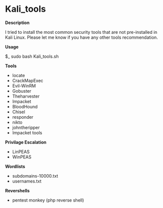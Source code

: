 # Kali_tools
**Description**

I tried to install the most common security tools that are not pre-installed in Kali Linux. Please let me know if you have any other tools recommendation.

**Usage**

$_ sudo bash Kali_tools.sh


**Tools**

- locate
- CrackMapExec
- Evil-WinRM
- Gobuster
- Theharvester
- Impacket
- BloodHound
- Chisel
- responder
- nikto
- johntheripper
- Impacket tools

**Privilage Escalation**
- LinPEAS
- WinPEAS

**Wordlists**
- subdomains-10000.txt
- usernames.txt

**Revershells**
- pentest monkey (php reverse shell)
